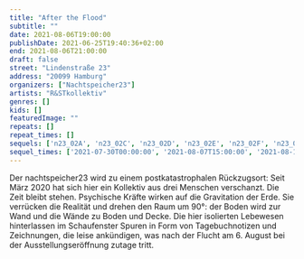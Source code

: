 ```yaml
---
title: "After the Flood"
subtitle: ""
date: 2021-08-06T19:00:00
publishDate: 2021-06-25T19:40:36+02:00
end: 2021-08-06T21:00:00
draft: false
street: "Lindenstraße 23"
address: "20099 Hamburg"
organizers: ["Nachtspeicher23"]
artists: "R&STkollektiv"
genres: []
kids: []
featuredImage: ""
repeats: []
repeat_times: []
sequels: ['n23_02A', 'n23_02C', 'n23_02D', 'n23_02E', 'n23_02F', 'n23_02G', 'n23_02H']
sequel_times: ['2021-07-30T00:00:00', '2021-08-07T15:00:00', '2021-08-10T19:00:00', '2021-08-13T19:00:00', '2021-08-14T15:00:00', '2021-08-17T19:00:00', '2021-08-20T19:00:00']
---
```


Der nachtspeicher23 wird zu einem postkatastrophalen Rückzugsort: Seit März 2020 hat sich hier ein Kollektiv aus drei Menschen verschanzt. Die Zeit bleibt stehen. Psychische Kräfte wirken auf die Gravitation der Erde. Sie verrücken die Realität und drehen den Raum um 90°: der Boden wird zur Wand und die Wände zu Boden und Decke. Die hier isolierten Lebewesen hinterlassen im Schaufenster Spuren in Form von Tagebuchnotizen und Zeichnungen, die leise ankündigen, was nach der Flucht am 6. August bei der Ausstellungseröffnung zutage tritt. 

